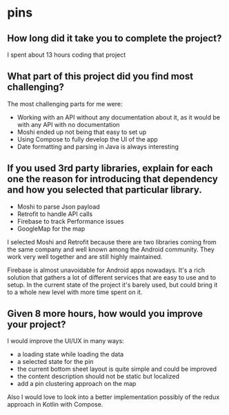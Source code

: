 # pins

## How long did it take you to complete the project?
I spent about 13 hours coding that project


## What part of this project did you find most challenging?
The most challenging parts for me were:
- Working with an API without any documentation about it, as it would be with any API with no documentation
- Moshi ended up not being that easy to set up
- Using Compose to fully develop the UI of the app
- Date formatting and parsing in Java is always interesting


## If you used 3rd party libraries, explain for each one the reason for introducing that dependency and how you selected that particular library.
- Moshi to parse Json payload
- Retrofit to handle API calls
- Firebase to track Performance issues
- GoogleMap for the map

I selected Moshi and Retrofit because there are two libraries coming from the same company and well known among the Android community.
They work very well together and are still highly maintained.

Firebase is almost unavoidable for Android apps nowadays. 
It's a rich solution that gathers a lot of different services that are easy to use and to setup.
In the current state of the project it's barely used, but could bring it to a whole new level with more time spent on it.

## Given 8 more hours, how would you improve your project?
I would improve the UI/UX in many ways:
- a loading state while loading the data
- a selected state for the pin
- the current bottom sheet layout is quite simple and could be improved
- the content description should not be static but localized
- add a pin clustering approach on the map

Also I would love to look into a better implementation possibly of the redux approach in Kotlin with Compose.